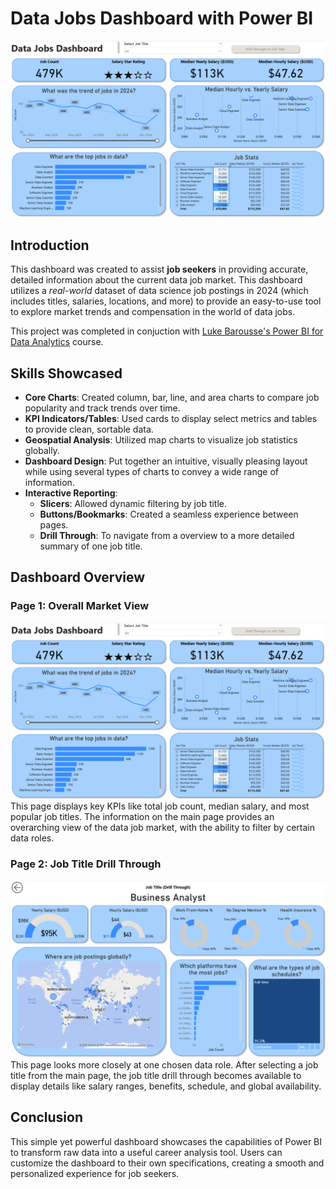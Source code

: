 # Data Jobs Dashboard with Power BI
![Dashboard Page 1](/Images/dash1_page1.png)

## Introduction
This dashboard was created to assist **job seekers** in providing accurate, detailed information about the current data job market. This dashboard utilizes a *real-world* dataset of data science job postings in 2024 (which includes titles, salaries, locations, and more) to provide an easy-to-use tool to explore market trends and compensation in the world of data jobs.

This project was completed in conjuction with [Luke Barousse's Power BI for Data Analytics](https://www.lukebarousse.com/powerbi) course. 

## Skills Showcased
- **Core Charts**: Created column, bar, line, and area charts to compare job popularity and track trends over time.
- **KPI Indicators/Tables**: Used cards to display select metrics and tables to provide clean, sortable data.
- **Geospatial Analysis**: Utilized map charts to visualize job statistics globally.
- **Dashboard Design**: Put together an intuitive, visually pleasing layout while using several types of charts to convey a wide range of information.
-   **Interactive Reporting**:
    - **Slicers**: Allowed dynamic filtering by job title.
    - **Buttons/Bookmarks**: Created a seamless experience between pages.
    - **Drill Through**: To navigate from a overview to a more detailed summary of one job title.

## Dashboard Overview

### Page 1: Overall Market View
![Dashboard Page 1](/Images/dash1_page1.png)
This page displays key KPIs like total job count, median salary, and most popular job titles. The information on the main page provides an overarching view of the data job market, with the ability to filter by certain data roles.

### Page 2: Job Title Drill Through
![Dashboard Page 2](/Images/dash1_page2.png)
This page looks more closely at one chosen data role. After selecting a job title from the main page, the job title drill through becomes available to display details like salary ranges, benefits, schedule, and global availability.

## Conclusion
This simple yet powerful dashboard showcases the capabilities of Power BI to transform raw data into a useful career analysis tool. Users can customize the dashboard to their own specifications, creating a smooth and personalized experience for job seekers.